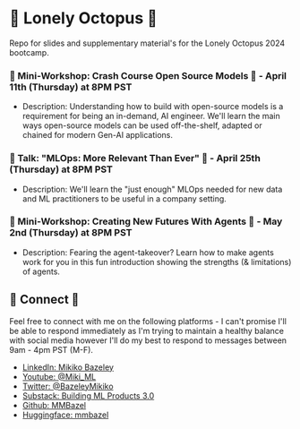 # 🐙 Lonely Octopus 🐙

Repo for slides and supplementary material's for the Lonely Octopus 2024 bootcamp. 

### 🦙 Mini-Workshop: Crash Course Open Source Models 🦙  - April 11th (Thursday) at 8PM PST
* Description: Understanding how to build with open-source models is a requirement for being an in-demand, AI engineer. We'll learn the main ways open-source models can be used off-the-shelf, adapted or chained for modern Gen-AI applications. 


### 🧰 Talk: "MLOps: More Relevant Than Ever" 🧰 - April 25th (Thursday) at 8PM PST
* Description: We'll learn the "just enough" MLOps needed for new data and ML practitioners to be useful in a company setting.


### 👾 Mini-Workshop: Creating New Futures With Agents 🤖 - May 2nd (Thursday) at 8PM PST
* Description: Fearing the agent-takeover? Learn how to make agents work for you in this fun introduction showing the strengths (& limitations) of agents.


## 🔗 Connect 🔗
Feel free to connect with me on the following platforms - I can't promise I'll be able to respond immediately as I'm trying to maintain a healthy balance with social media however I'll do my best to respond to messages between 9am - 4pm PST (M-F). 

* [LinkedIn: Mikiko Bazeley](https://www.linkedin.com/in/mikikobazeley/)
* [Youtube: @Miki_ML](https://www.youtube.com/@Miki_ML)
* [Twitter: @BazeleyMikiko](https://twitter.com/BazeleyMikiko)
* [Substack: Building ML Products 3.0](https://mikikobazeley.substack.com/)
* [Github: MMBazel](https://github.com/MMBazel)
* [Huggingface: mmbazel](https://huggingface.co/mmbazel)
